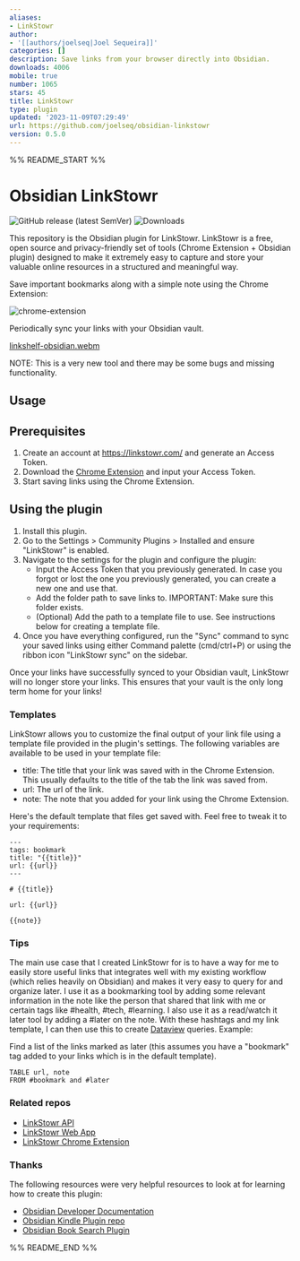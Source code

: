 ```yaml
---
aliases:
- LinkStowr
author:
- '[[authors/joelseq|Joel Sequeira]]'
categories: []
description: Save links from your browser directly into Obsidian.
downloads: 4006
mobile: true
number: 1065
stars: 45
title: LinkStowr
type: plugin
updated: '2023-11-09T07:29:49'
url: https://github.com/joelseq/obsidian-linkstowr
version: 0.5.0
---
```


%% README_START %%

# Obsidian LinkStowr

![GitHub release (latest SemVer)](https://img.shields.io/github/v/release/joelseq/obsidian-linkstowr?sort=semver&color=blue)
![Downloads](https://img.shields.io/badge/dynamic/json?url=https%3A%2F%2Fraw.githubusercontent.com%2Fobsidianmd%2Fobsidian-releases%2FHEAD%2Fcommunity-plugin-stats.json&query=%24.linkshelf.downloads&logo=obsidian&logoColor=%23a88cf7&label=downloads&color=important)

This repository is the Obsidian plugin for LinkStowr. LinkStowr is a free, open source and privacy-friendly set of tools (Chrome Extension + Obsidian plugin) designed to make it extremely easy to capture and store your valuable online resources in a structured and meaningful way.

Save important bookmarks along with a simple note using the Chrome Extension:

![chrome-extension](https://raw.githubusercontent.com/joelseq/obsidian-linkstowr/HEAD/assets/linkstowr-chrome.png)

Periodically sync your links with your Obsidian vault.

[linkshelf-obsidian.webm](https://github.com/joelseq/obsidian-linkshelf/assets/12389411/fae8324c-ec3d-4fbc-9b07-23a21333c1c1)

NOTE: This is a very new tool and there may be some bugs and missing functionality.

## Usage

## Prerequisites
1. Create an account at https://linkstowr.com/ and generate an Access Token.
2. Download the [Chrome Extension](https://chrome.google.com/webstore/detail/linkstowr/aabkobajeambdejghgegicnhcndhcjpk) and input your Access Token.
3. Start saving links using the Chrome Extension.

## Using the plugin
1. Install this plugin.
2. Go to the Settings > Community Plugins > Installed and ensure "LinkStowr" is enabled.
3. Navigate to the settings for the plugin and configure the plugin:
    - Input the Access Token that you previously generated. In case you forgot or lost the one you previously generated, you can create a new one and use that.
    - Add the folder path to save links to. IMPORTANT: Make sure this folder exists.
    - (Optional) Add the path to a template file to use. See instructions below for creating a template file.
4. Once you have everything configured, run the "Sync" command to sync your saved links using either Command palette (cmd/ctrl+P) or using the ribbon icon "LinkStowr sync" on the sidebar.

Once your links have successfully synced to your Obsidian vault, LinkStowr will no longer store your links. This ensures that your vault is the only long term home for your links!

### Templates

LinkStowr allows you to customize the final output of your link file using a template file provided in the plugin's settings. The following variables are available to be used in your template file:
- title: The title that your link was saved with in the Chrome Extension. This usually defaults to the title of the tab the link was saved from.
- url: The url of the link.
- note: The note that you added for your link using the Chrome Extension.

Here's the default template that files get saved with. Feel free to tweak it to your requirements:
```
---
tags: bookmark
title: "{{title}}"
url: {{url}}
---

# {{title}}

url: {{url}}

{{note}}
```

### Tips

The main use case that I created LinkStowr for is to have a way for me to easily store useful links that integrates well with my existing workflow (which relies heavily on Obsidian) and makes it very easy to query for and organize later. I use it as a bookmarking tool by adding some relevant information in the note like the person that shared that link with me or certain tags like #health, #tech, #learning. I also use it as a read/watch it later tool by adding a #later on the note. With these hashtags and my link template, I can then use this to create [Dataview](https://github.com/blacksmithgu/obsidian-dataview) queries. Example:

Find a list of the links marked as later (this assumes you have a "bookmark" tag added to your links which is in the default template).

```dataview
TABLE url, note
FROM #bookmark and #later
```

### Related repos

- [LinkStowr API](https://github.com/joelseq/linkstowr-api)
- [LinkStowr Web App](https://github.com/joelseq/linkstowr-web)
- [LinkStowr Chrome Extension](https://github.com/joelseq/linkstowr-extension)

### Thanks

The following resources were very helpful resources to look at for learning how to create this plugin:
- [Obsidian Developer Documentation](https://docs.obsidian.md/)
- [Obsidian Kindle Plugin repo](https://github.com/hadynz/obsidian-kindle-plugin)
- [Obsidian Book Search Plugin](https://github.com/anpigon/obsidian-book-search-plugin)



%% README_END %%